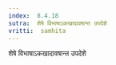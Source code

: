 ```yaml
---
index:  8.4.18
sutra:  शेषे विभाषाऽकखादावषान्त उपदेशे
vritti:  samhita 
---
```


शेषे विभाषाऽकखादावषान्त उपदेशे

